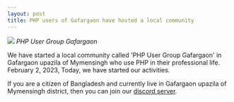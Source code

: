 ```yaml
---
layout: post
title: PHP users of Gafargaon have hosted a local community 
---
```

![](https://raw.githubusercontent.com/sakhsain/sakhsain.github.io/master/images/phpuggafaon.png)
*PHP User Group Gafargaon*

We have started a local community called 'PHP User Group Gafargaon' in Gafargaon upazila of Mymensingh who use PHP in their professional life. February 2, 2023, Today, we have started our activities.

If you are a citizen of Bangladesh and currently live in Gafargaon upazila of Mymensingh district, then you can join our <a href="https://discord.gg/xHhu5A3u">discord server</a>.
